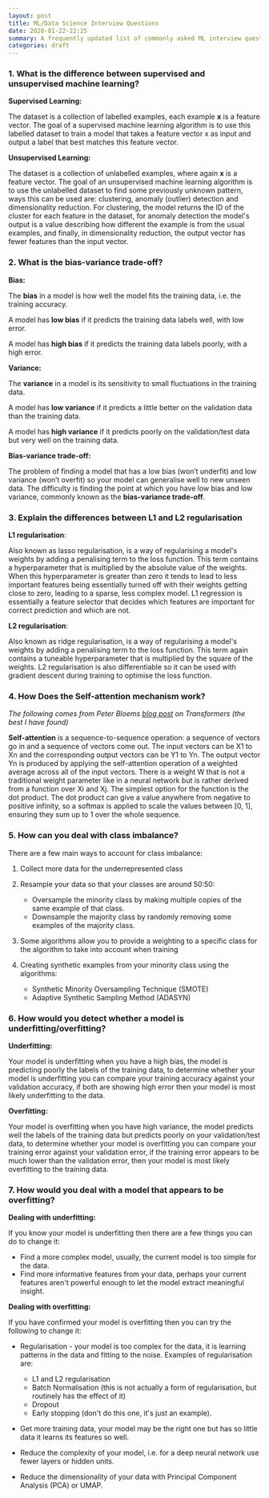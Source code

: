 ```yaml
---
layout: post
title: ML/Data Science Interview Questions
date: 2020-01-22-22:25
summary: A frequently updated list of commonly asked ML interview questions.
categories: draft
---
```


### 1. What is the difference between supervised and unsupervised machine learning?

**Supervised Learning:**

The dataset is a collection of labelled examples, each example **x** is a feature vector. The goal of a supervised machine learning algorithm is to use this labelled dataset to train a model that takes a feature vector x as input and output a label that best matches this feature vector.

**Unsupervised Learning:** 

The dataset is a collection of unlabelled examples, where again **x** is a feature vector. The goal of an unsupervised machine learning algorithm is to use the unlabelled dataset to find some previously unknown pattern, ways this can be used are: clustering, anomaly (outlier) detection and dimensionality reduction. For clustering, the model returns the ID of the cluster for each feature in the dataset, for anomaly detection the model's output is a value describing how different the example is from the usual examples, and finally, in dimensionality reduction, the output vector has fewer features than the input vector.

### 2. What is the bias-variance trade-off?

**Bias:**

The **bias** in a model is how well the model fits the training data, i.e. the training accuracy. 

A model has **low bias** if it predicts the training data labels well, with low error. 

A model has **high bias** if it predicts the training data labels poorly, with a high error. 

**Variance:**

The **variance** in a model is its sensitivity to small fluctuations in the training data. 

A model has **low variance** if it predicts a little better on the validation data than the training data.

A model has **high variance** if it predicts poorly on the validation/test data but very well on the training data. 

**Bias-variance trade-off:**

The problem of finding a model that has a low bias (won’t underfit) and low variance (won’t overfit) so your model can generalise well to new unseen data. The difficulty is finding the point at which you have low bias and low variance, commonly known as the **bias-variance trade-off**.

### 3. Explain the differences between L1 and L2 regularisation 

**L1 regularisation**:

Also known as lasso regularisation, is a way of regularising a model's weights by adding a penalising term to the loss function. This term contains a hyperparameter that is multiplied by the absolute value of the weights. When this hyperparameter is greater than zero it tends to lead to less important features being essentially turned off with their weights getting close to zero, leading to a sparse, less complex model. L1 regression is essentially a feature selector that decides which features are important for correct prediction and which are not.

**L2 regularisation**:

Also known as ridge regularisation, is a way of regularising a model's weights by adding a penalising term to the loss function. This term again contains a tuneable hyperparameter that is multiplied by the square of the weights. L2 regularisation is also differentiable so it can be used with gradient descent during training to optimise the loss function. 

### 4. How Does the Self-attention mechanism work?

*The following comes from Peter Bloems* [*blog post*](http://www.peterbloem.nl/blog/transformers) *on Transformers (the best I have found)*

**Self-attention** is a sequence-to-sequence operation: a sequence of vectors go in and a sequence of vectors come out. The input vectors can be X1 to Xn and the corresponding output vectors can be Y1 to Yn.  The output vector Yn is produced by applying the self-attention operation of a weighted average across all of the input vectors. There is a weight W that is not a traditional weight parameter like in a neural network but is rather derived from a function over Xi and Xj. The simplest option for the function is the dot product. The dot product can give a value anywhere from negative to positive infinity, so a softmax is applied to scale the values between [0, 1], ensuring they sum up to 1 over the whole sequence. 

### 5. How can you deal with class imbalance?

There are a few main ways to account for class imbalance:

1. Collect more data for the underrepresented class 
2. Resample your data so that your classes are around 50:50:

    - Oversample the minority class by making multiple copies of the same example of that class.
    - Downsample the majority class by randomly removing some examples of the majority class.

1. Some algorithms allow you to provide a weighting to a specific class for the algorithm to take into account when training
2. Creating synthetic examples from your minority class using the algorithms:

    - Synthetic Minority Oversampling Technique (SMOTE)
    - Adaptive Synthetic Sampling Method (ADASYN)

### 6. How would you detect whether a model is underfitting/overfitting?

**Underfitting:** 

Your model is underfitting when you have a high bias, the model is predicting poorly the labels of the training data, to determine whether your model is underfitting you can compare your training accuracy against your validation accuracy, if both are showing high error then your model is most likely underfitting to the data. 

**Overfitting:**

Your model is overfitting when you have high variance, the model predicts well the labels of the training data but predicts poorly on your validation/test data, to determine whether your model is overfitting you can compare your training error against your validation error, if the training error appears to be much lower than the validation error, then your model is most likely overfitting to the training data.

### 7. How would you deal with a model that appears to be overfitting? 

**Dealing with underfitting:**

If you know your model is underfitting then there are a few things you can do to change it: 

- Find a more complex model, usually, the current model is too simple for the data.
- Find more informative features from your data, perhaps your current features aren't powerful enough to let the model extract meaningful insight. 

**Dealing with overfitting:** 

If you have confirmed your model is overfitting then you can try the following to change it:

- Regularisation - your model is too complex for the data, it is learning patterns in the data and fitting to the noise. Examples of regularisation are: 

  - L1 and L2 regularisation
  - Batch Normalisation (this is not actually a form of regularisation, but routinely has the effect of it)
  - Dropout
  - Early stopping (don't do this one, it's just an example).

- Get more training data, your model may be the right one but has so little data it learns its features so well. 

- Reduce the complexity of your model, i.e. for a deep neural network use fewer layers or hidden units. 

- Reduce the dimensionality of your data with Principal Component Analysis (PCA) or UMAP.
